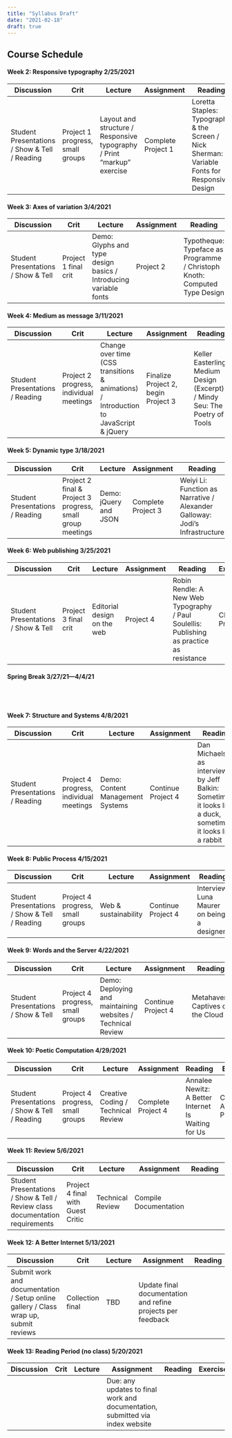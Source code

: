 ```yaml
---
title: "Syllabus Draft"
date: "2021-02-18"
draft: true
---
```


<div id="schedule" markdown="1">

<h2 style="column-span: all;">Course Schedule</h2>



<h4> Week 2: Responsive typography <time>2/25/2021</time></h4>

| Discussion | Crit | Lecture | Assignment | Reading | Exercises |
|---|---|---|---|---|---|
| Student Presentations / Show & Tell / Reading | Project 1 progress, small groups | Layout and structure / Responsive typography / Print “markup” exercise | Complete Project 1 | Loretta Staples: Typography & the Screen / Nick Sherman: Variable Fonts for Responsive Design | Learn Layout / Flexbox Froggy / CSS Grid |


<h4> Week 3: Axes of variation <time>3/4/2021</time></h4>

| Discussion | Crit | Lecture | Assignment | Reading | Exercises |
|---|---|---|---|---|---|
| Student Presentations / Show & Tell | Project 1 final crit | Demo: Glyphs and type design basics / Introducing variable fonts | Project 2 | Typotheque: Typeface as Programme / Christoph Knoth: Computed Type Design | Glyphs: Creating a Variable Font, Review A Variable Fonts Primer |


<h4> Week 4: Medium as message <time>3/11/2021</time></h4>

| Discussion | Crit | Lecture | Assignment | Reading | Exercises |
|---|---|---|---|---|---|
| Student Presentations / Reading |  Project 2 progress, individual meetings | Change over time (CSS transitions & animations) / Introduction to JavaScript & jQuery   | Finalize Project 2, begin Project 3 | Keller Easterling: Medium Design (Excerpt) / Mindy Seu: The Poetry of Tools | Codecademy JavaScript / Codecademy jQuery / Eloquent Javascript |


<h4> Week 5: Dynamic type <time>3/18/2021</time></h4>

| Discussion | Crit | Lecture | Assignment | Reading | Exercises |
|---|---|---|---|---|---|
| Student Presentations / Reading | Project 2 final & Project 3 progress, small group meetings | Demo: jQuery and JSON | Complete Project 3 | Weiyi Li: Function as Narrative / Alexander Galloway: Jodi’s Infrastructure | Continue Codecademy JavaScript / Codecademy jQuery / Eloquent Javascript |


<h4> Week 6: Web publishing <time>3/25/2021</time></h4>

| Discussion | Crit | Lecture | Assignment | Reading | Exercises |
|---|---|---|---|---|---|
| Student Presentations / Show & Tell | Project 3 final crit | Editorial design on the web | Project 4 | Robin Rendle: A New Web Typography / Paul Soulellis: Publishing as practice as resistance | CMS Prototype |

<h4> Spring Break <time>3/27/21—4/4/21</time></h4>

<br>
<br>

<h4> Week 7: Structure and Systems <time>4/8/2021</time></h4>

| Discussion | Crit | Lecture | Assignment | Reading | Exercises |
|---|---|---|---|---|---|
| Student Presentations / Reading | Project 4 progress, individual meetings | Demo: Content Management Systems | Continue Project 4 | Dan Michaelson as interviewed by Jeff Balkin: Sometimes it looks like a duck, sometimes it looks like a rabbit | Continue CMS Exercise |

<h4> Week 8: Public Process <time>4/15/2021</time></h4>

| Discussion | Crit | Lecture | Assignment | Reading | Exercises |
|---|---|---|---|---|---|
| Student Presentations / Show & Tell / Reading | Project 4 progress, small groups | Web & sustainability  | Continue Project 4 | Interview: Luna Maurer on being a designer | Continue CMS Exercise |

<h4> Week 9: Words and the Server <time>4/22/2021</time></h4>

| Discussion | Crit | Lecture | Assignment | Reading | Exercises |
|---|---|---|---|---|---|
| Student Presentations / Show & Tell | Project 4 progress, small groups | Demo: Deploying and maintaining websites /  Technical Review | Continue Project 4 | Metahaven: Captives of the Cloud | API Playground |


<h4> Week 10: Poetic Computation <time>4/29/2021</time></h4>

| Discussion | Crit | Lecture | Assignment | Reading | Exercises |
|---|---|---|---|---|---|
| Student Presentations / Show & Tell / Reading | Project 4 progress, small groups | Creative Coding / Technical Review | Complete Project 4 | Annalee Newitz: A Better Internet Is Waiting for Us | Continue API Playground |


<h4> Week 11: Review <time>5/6/2021</time></h4>

| Discussion | Crit | Lecture | Assignment | Reading | Exercises |
|---|---|---|---|---|---|
| Student Presentations / Show & Tell / Review class documentation requirements | Project 4 final with Guest Critic | Technical Review | Compile Documentation |  |  |

<h4> Week 12: A Better Internet <time>5/13/2021</time></h4>

| Discussion | Crit | Lecture | Assignment | Reading | Exercises |
|---|---|---|---|---|---|
| Submit work and documentation / Setup online gallery / Class wrap up, submit reviews | Collection final | TBD | Update final documentation and refine projects per feedback |  |  |


<h4> Week 13: Reading Period (no class) <time>5/20/2021</time></h4>

| Discussion | Crit | Lecture | Assignment | Reading | Exercises |
|---|---|---|---|---|---|
|  |  |  | Due: any updates to final work and documentation, submitted via index website |  |  |
